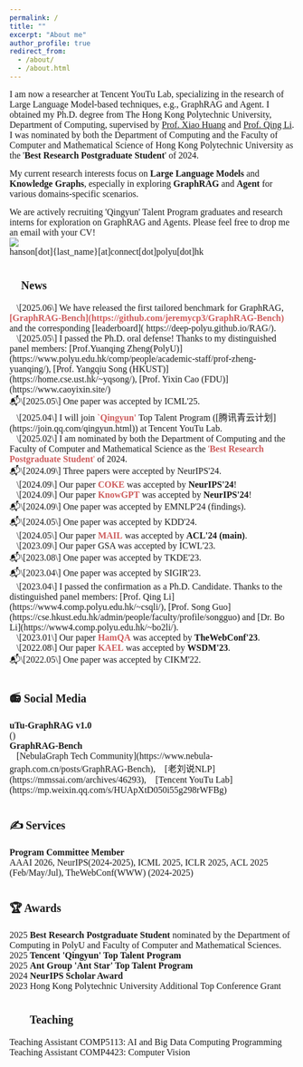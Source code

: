 ```yaml
---
permalink: /
title: ""
excerpt: "About me"
author_profile: true
redirect_from: 
  - /about/
  - /about.html
---
```


<span style="font-family: Trebuchet MS; font-size: 16px">I am now a researcher at Tencent YouTu Lab, specializing in the research of Large Language Model-based techniques, e.g., GraphRAG and Agent. I obtained my Ph.D. degree from The Hong Kong Polytechnic University, Department of Computing, supervised by [Prof. Xiao Huang](https://www4.comp.polyu.edu.hk/~xiaohuang/index.html) and [Prof. Qing Li](https://www4.comp.polyu.edu.hk/~csqli/). I was nominated by both the Department of Computing and the Faculty of Computer and Mathematical Science of Hong Kong Polytechnic University as the '**Best Research Postgraduate Student**' of 2024.</span>

<span style="font-family: Trebuchet MS; font-size: 16px">My current research interests focus on <b>Large Language Models </b> and <b>Knowledge Graphs</b>, especially in exploring <b>GraphRAG</b> and <b>Agent</b> for various domains-specific scenarios.</span><br>

<span style="font-family: Trebuchet MS; font-size: 16px; font:bold">We are actively recruiting 'Qingyun' Talent Program graduates and research interns for exploration on GraphRAG and Agents. Please feel free to drop me an email with your CV!</span><br>
![](https://img.shields.io/badge/Contact-Welcome-blue)<br>
<span style="font-family: Trebuchet MS; font-size: 16px; font:bold">hanson[dot]{last_name}[at]connect[dot]polyu[dot]hk
<h1><span style="font-size: 20px; font-family: Trebuchet MS; font: bold">📰 News</span></h1>
<span style="font-family: Trebuchet MS; font-size: 16px; font: bold">📜\[2025.06\] We have released the first tailored benchmark for GraphRAG, <b><span style="color: #CD5C5C">[GraphRAG-Bench](https://github.com/jeremycp3/GraphRAG-Bench)</span></b> and the corresponding [leaderboard]( https://deep-polyu.github.io/RAG/).</span><br>
<span style="font-family: Trebuchet MS; font-size: 16px; font: bold">🚩\[2025.05\] I passed the Ph.D. oral defense! Thanks to my distinguished panel members: [Prof.Yuanqing Zheng(PolyU)](https://www.polyu.edu.hk/comp/people/academic-staff/prof-zheng-yuanqing/), [Prof. Yangqiu Song (HKUST)](https://home.cse.ust.hk/~yqsong/), [Prof. Yixin Cao (FDU)](https://www.caoyixin.site/)</span><br>
<span style="font-family: Trebuchet MS; font-size: 16px; font: bold">📬\[2025.05\] One paper was accepted by ICML'25.</span><br>
<span style="font-family: Trebuchet MS; font-size: 16px; font: bold">🚩\[2025.04\] I will join <b><span style="color: #CD5C5C">`Qingyun'</span></b> Top Talent Program ([腾讯青云计划](https://join.qq.com/qingyun.html)) at Tencent YouTu Lab.</span><br>
<span style="font-family: Trebuchet MS; font-size: 16px; font: bold">🚩\[2025.02\] I am nominated by both the Department of Computing and the Faculty of Computer and Mathematical Science as the <span style="color: #CD5C5C">'<b>Best Research Postgraduate Student</b>'</span> of 2024.</span><br>
<span style="font-family: Trebuchet MS; font-size: 16px; font: bold">📬\[2024.09\] Three papers were accepted by NeurIPS'24.</span><br>
<span style="font-family: Trebuchet MS; font-size: 16px; font: bold">📜\[2024.09\] Our paper <b><span style="color: #CD5C5C">COKE</span></b> was accepted by <b>NeurIPS'24</b>! </span><br>
<span style="font-family: Trebuchet MS; font-size: 16px; font: bold">📜\[2024.09\] Our paper <b><span style="color: #CD5C5C">KnowGPT</span></b> was accepted by <b>NeurIPS'24</b>!</span><br>
<span style="font-family: Trebuchet MS; font-size: 16px; font: bold">📬\[2024.09\] One paper was accepted by EMNLP'24 (findings). </span><br>
<span style="font-family: Trebuchet MS; font-size: 16px; font: bold">📬\[2024.05\] One paper was accepted by KDD'24. </span><br>
<span style="font-family: Trebuchet MS; font-size: 16px; font: bold">📜\[2024.05\] Our paper <b><span style="color: #CD5C5C">MAIL</span></b> was accepted by <b>ACL'24 (main)</b>.</span><br>
<span style="font-family: Trebuchet MS; font-size: 16px; font: bold">📜\[2023.09\] Our paper GSA was accepted by ICWL'23.</span><br>
<span style="font-family: Trebuchet MS; font-size: 16px; font: bold">📬\[2023.08\] One paper was accepted by TKDE'23. </span><br>
<span style="font-family: Trebuchet MS; font-size: 16px; font: bold">📬\[2023.04\] One paper was accepted by SIGIR'23.</span><br>
<span style="font-family: Trebuchet MS; font-size: 16px; font: bold">🚩\[2023.04\] I passed the confirmation as a Ph.D. Candidate. Thanks to the distinguished panel members: [Prof. Qing Li](https://www4.comp.polyu.edu.hk/~csqli/), [Prof. Song Guo](https://cse.hkust.edu.hk/admin/people/faculty/profile/songguo) and [Dr. Bo Li](https://www4.comp.polyu.edu.hk/~bo2li/). </span><br>
<span style="font-family: Trebuchet MS; font-size: 16px; font: bold">📜\[2023.01\] Our paper <b><span style="color: #CD5C5C">HamQA</span></b> was accepted by <b>TheWebConf'23</b>.</span><br>
<span style="font-family: Trebuchet MS; font-size: 16px; font: bold">📜\[2022.08\] Our paper <b><span style="color: #CD5C5C">KAEL</span></b> was accepted by <b>WSDM'23</b>.</span><br>
<span style="font-family: Trebuchet MS; font-size: 16px; font: bold">📬\[2022.05\] One paper was accepted by CIKM'22.</span><be>
<h1><span style="font-size: 20px; font-family: Trebuchet MS; font: bold">📻 Social Media</span></h1>
  <span style="font-family: Trebuchet MS; font-size: 16px; font:bold"><b>uTu-GraphRAG v1.0</b></span><br>
<span style="font-family: Trebuchet MS; font-size: 16px">()</span><br>
<span style="font-family: Trebuchet MS; font-size: 16px; font:bold"><b>GraphRAG-Bench</b></span><br>
<span style="font-family: Trebuchet MS; font-size: 16px">📣[NebulaGraph Tech Community](https://www.nebula-graph.com.cn/posts/GraphRAG-Bench), 📣[老刘说NLP](https://mmssai.com/archives/46293), 📣[Tencent YouTu Lab](https://mp.weixin.qq.com/s/HUApXtD050i55g298rWFBg)</span><br>
<h1><span style="font-size: 20px; font-family: Trebuchet MS; font: bold">✍ Services</span></h1>
<span style="font-family: Trebuchet MS; font-size: 16px; font:bold"><b>Program Committee Member</b></span><br>
<span style="font-family: Trebuchet MS; font-size: 16px">AAAI 2026, NeurIPS(2024-2025), ICML 2025, ICLR 2025, ACL 2025 (Feb/May/Jul), TheWebConf(WWW) (2024-2025)</span><br>
<h1><span style="font-size: 20px; font-family: Trebuchet MS; font: bold">🏆 Awards</span></h1>
<span style="font-family: Trebuchet MS; font-size: 16px">2025 <b>Best Research Postgraduate Student</b> nominated by the Department of Computing in PolyU and Faculty of Computer and Mathematical Sciences.</span><br>
<span style="font-family: Trebuchet MS; font-size: 16px">2025 <b>Tencent 'Qingyun' Top Talent Program</b></span><br>
  <span style="font-family: Trebuchet MS; font-size: 16px">2025 <b>Ant Group 'Ant Star' Top Talent Program</b></span><br>
<span style="font-family: Trebuchet MS; font-size: 16px">2024 <b>NeurIPS Scholar Award</b></span><br>
<span style="font-family: Trebuchet MS; font-size: 16px">2023 Hong Kong Polytechnic University Additional Top Conference Grant</span><br>
<h1><span style="font-size: 20px; font-family: Trebuchet MS; font: bold">🧑‍🏫 Teaching</span></h1>
<span style="font-family: Trebuchet MS; font-size: 16px">Teaching Assistant COMP5113: AI and Big Data Computing Programming</span><br>
<span style="font-family: Trebuchet MS; font-size: 16px">Teaching Assistant COMP4423: Computer Vision</span><br>



